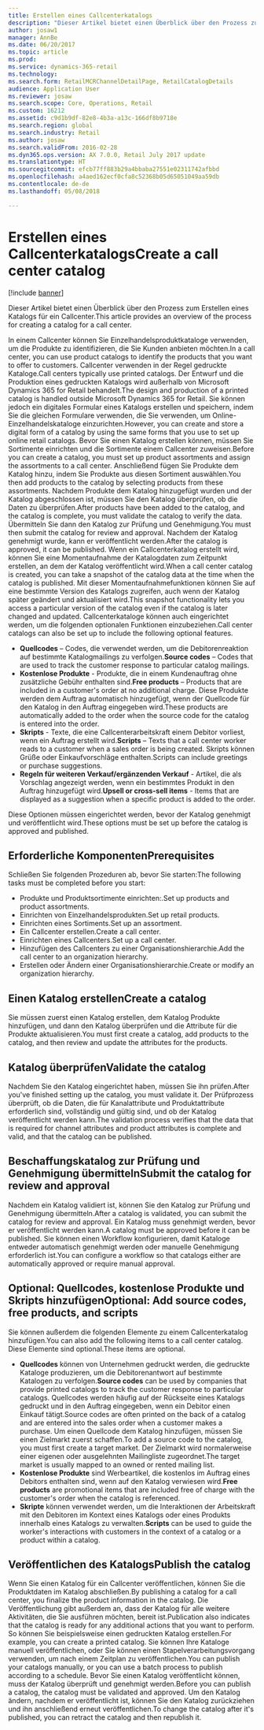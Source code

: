 ```yaml
---
title: Erstellen eines Callcenterkatalogs
description: "Dieser Artikel bietet einen Überblick über den Prozess zum Erstellen eines Katalogs für ein Callcenter."
author: josaw1
manager: AnnBe
ms.date: 06/20/2017
ms.topic: article
ms.prod: 
ms.service: dynamics-365-retail
ms.technology: 
ms.search.form: RetailMCRChannelDetailPage, RetailCatalogDetails
audience: Application User
ms.reviewer: josaw
ms.search.scope: Core, Operations, Retail
ms.custom: 16212
ms.assetid: c9d1b9df-82e8-4b3a-a13c-166df8b9718e
ms.search.region: global
ms.search.industry: Retail
ms.author: josaw
ms.search.validFrom: 2016-02-28
ms.dyn365.ops.version: AX 7.0.0, Retail July 2017 update
ms.translationtype: HT
ms.sourcegitcommit: efcb77ff883b29a4bbaba27551e02311742afbbd
ms.openlocfilehash: a4aed162ecf0cfa8c52368b05d65051049aa59db
ms.contentlocale: de-de
ms.lasthandoff: 05/08/2018

---
```


# <a name="create-a-call-center-catalog"></a><span data-ttu-id="054a6-103">Erstellen eines Callcenterkatalogs</span><span class="sxs-lookup"><span data-stu-id="054a6-103">Create a call center catalog</span></span>

[!include [banner](includes/banner.md)]

<span data-ttu-id="054a6-104">Dieser Artikel bietet einen Überblick über den Prozess zum Erstellen eines Katalogs für ein Callcenter.</span><span class="sxs-lookup"><span data-stu-id="054a6-104">This article provides an overview of the process for creating a catalog for a call center.</span></span> 

<span data-ttu-id="054a6-105">In einem Callcenter können Sie Einzelhandelsproduktkataloge verwenden, um die Produkte zu identifizieren, die Sie Kunden anbieten möchten.</span><span class="sxs-lookup"><span data-stu-id="054a6-105">In a call center, you can use product catalogs to identify the products that you want to offer to customers.</span></span> <span data-ttu-id="054a6-106">Callcenter verwenden in der Regel gedruckte Kataloge.</span><span class="sxs-lookup"><span data-stu-id="054a6-106">Call centers typically use printed catalogs.</span></span> <span data-ttu-id="054a6-107">Der Entwurf und die Produktion eines gedruckten Katalogs wird außerhalb von Microsoft Dynamics 365 for Retail behandelt.</span><span class="sxs-lookup"><span data-stu-id="054a6-107">The design and production of a printed catalog is handled outside Microsoft Dynamics 365 for Retail.</span></span> <span data-ttu-id="054a6-108">Sie können jedoch ein digitales Formular eines Katalogs erstellen und speichern, indem Sie die gleichen Formulare verwenden, die Sie verwenden, um Online-Einzelhandelskataloge einzurichten.</span><span class="sxs-lookup"><span data-stu-id="054a6-108">However, you can create and store a digital form of a catalog by using the same forms that you use to set up online retail catalogs.</span></span> <span data-ttu-id="054a6-109">Bevor Sie einen Katalog erstellen können, müssen Sie Sortimente einrichten und die Sortimente einem Callcenter zuweisen.</span><span class="sxs-lookup"><span data-stu-id="054a6-109">Before you can create a catalog, you must set up product assortments and assign the assortments to a call center.</span></span> <span data-ttu-id="054a6-110">Anschließend fügen Sie Produkte dem Katalog hinzu, indem Sie Produkte aus diesen Sortiment auswählen.</span><span class="sxs-lookup"><span data-stu-id="054a6-110">You then add products to the catalog by selecting products from these assortments.</span></span> <span data-ttu-id="054a6-111">Nachdem Produkte dem Katalog hinzugefügt wurden und der Katalog abgeschlossen ist, müssen Sie den Katalog überprüfen, ob die Daten zu überprüfen.</span><span class="sxs-lookup"><span data-stu-id="054a6-111">After products have been added to the catalog, and the catalog is complete, you must validate the catalog to verify the data.</span></span> <span data-ttu-id="054a6-112">Übermitteln Sie dann den Katalog zur Prüfung und Genehmigung.</span><span class="sxs-lookup"><span data-stu-id="054a6-112">You must then submit the catalog for review and approval.</span></span> <span data-ttu-id="054a6-113">Nachdem der Katalog genehmigt wurde, kann er veröffentlicht werden.</span><span class="sxs-lookup"><span data-stu-id="054a6-113">After the catalog is approved, it can be published.</span></span> <span data-ttu-id="054a6-114">Wenn ein Callcenterkatalog erstellt wird, können Sie eine Momentaufnahme der Katalogdaten zum Zeitpunkt erstellen, an dem der Katalog veröffentlicht wird.</span><span class="sxs-lookup"><span data-stu-id="054a6-114">When a call center catalog is created, you can take a snapshot of the catalog data at the time when the catalog is published.</span></span> <span data-ttu-id="054a6-115">Mit dieser Momentaufnahmefunktionen können Sie auf eine bestimmte Version des Katalogs zugreifen, auch wenn der Katalog später geändert und aktualisiert wird.</span><span class="sxs-lookup"><span data-stu-id="054a6-115">This snapshot functionality lets you access a particular version of the catalog even if the catalog is later changed and updated.</span></span> <span data-ttu-id="054a6-116">Callcenterkataloge können auch eingerichtet werden, um die folgenden optionalen Funktionen einzubeziehen.</span><span class="sxs-lookup"><span data-stu-id="054a6-116">Call center catalogs can also be set up to include the following optional features.</span></span>

-   <span data-ttu-id="054a6-117">**Quellcodes** – Codes, die verwendet werden, um die Debitorenreaktion auf bestimmte Katalogmailings zu verfolgen.</span><span class="sxs-lookup"><span data-stu-id="054a6-117">**Source codes** – Codes that are used to track the customer response to particular catalog mailings.</span></span>
-   <span data-ttu-id="054a6-118">**Kostenlose Produkte** - Produkte, die in einem Kundenauftrag ohne zusätzliche Gebühr enthalten sind.</span><span class="sxs-lookup"><span data-stu-id="054a6-118">**Free products** – Products that are included in a customer's order at no additional charge.</span></span> <span data-ttu-id="054a6-119">Diese Produkte werden dem Auftrag automatisch hinzugefügt, wenn der Quellcode für den Katalog in den Auftrag eingegeben wird.</span><span class="sxs-lookup"><span data-stu-id="054a6-119">These products are automatically added to the order when the source code for the catalog is entered into the order.</span></span>
-   <span data-ttu-id="054a6-120">**Skripts** - Texte, die eine Callcenterarbeitskraft einem Debitor vorliest, wenn ein Auftrag erstellt wird.</span><span class="sxs-lookup"><span data-stu-id="054a6-120">**Scripts** – Texts that a call center worker reads to a customer when a sales order is being created.</span></span> <span data-ttu-id="054a6-121">Skripts können Grüße oder Einkaufvorschläge enthalten.</span><span class="sxs-lookup"><span data-stu-id="054a6-121">Scripts can include greetings or purchase suggestions.</span></span>
-   <span data-ttu-id="054a6-122">**Regeln für weiteren Verkauf/ergänzenden Verkauf** - Artikel, die als Vorschlag angezeigt werden, wenn ein bestimmtes Produkt in den Auftrag hinzugefügt wird.</span><span class="sxs-lookup"><span data-stu-id="054a6-122">**Upsell or cross-sell items** - Items that are displayed as a suggestion when a specific product is added to the order.</span></span>

<span data-ttu-id="054a6-123">Diese Optionen müssen eingerichtet werden, bevor der Katalog genehmigt und veröffentlicht wird.</span><span class="sxs-lookup"><span data-stu-id="054a6-123">These options must be set up before the catalog is approved and published.</span></span>

## <a name="prerequisites"></a><span data-ttu-id="054a6-124">Erforderliche Komponenten</span><span class="sxs-lookup"><span data-stu-id="054a6-124">Prerequisites</span></span>
<span data-ttu-id="054a6-125">Schließen Sie folgenden Prozeduren ab, bevor Sie starten:</span><span class="sxs-lookup"><span data-stu-id="054a6-125">The following tasks must be completed before you start:</span></span>

-   <span data-ttu-id="054a6-126">Produkte und Produktsortimente einrichten:.</span><span class="sxs-lookup"><span data-stu-id="054a6-126">Set up products and product assortments.</span></span>
-   <span data-ttu-id="054a6-127">Einrichten von Einzelhandelsprodukten.</span><span class="sxs-lookup"><span data-stu-id="054a6-127">Set up retail products.</span></span>
-   <span data-ttu-id="054a6-128">Einrichten eines Sortiments.</span><span class="sxs-lookup"><span data-stu-id="054a6-128">Set up an assortment.</span></span>
-   <span data-ttu-id="054a6-129">Ein Callcenter erstellen.</span><span class="sxs-lookup"><span data-stu-id="054a6-129">Create a call center.</span></span>
-   <span data-ttu-id="054a6-130">Einrichten eines Callcenters.</span><span class="sxs-lookup"><span data-stu-id="054a6-130">Set up a call center.</span></span>
-   <span data-ttu-id="054a6-131">Hinzufügen des Callcenters zu einer Organisationshierarchie.</span><span class="sxs-lookup"><span data-stu-id="054a6-131">Add the call center to an organization hierarchy.</span></span>
-   <span data-ttu-id="054a6-132">Erstellen oder Ändern einer Organisationshierarchie.</span><span class="sxs-lookup"><span data-stu-id="054a6-132">Create or modify an organization hierarchy.</span></span>

## <a name="create-a-catalog"></a><span data-ttu-id="054a6-133">Einen Katalog erstellen</span><span class="sxs-lookup"><span data-stu-id="054a6-133">Create a catalog</span></span>
<span data-ttu-id="054a6-134">Sie müssen zuerst einen Katalog erstellen, dem Katalog Produkte hinzufügen, und dann den Katalog überprüfen und die Attribute für die Produkte aktualisieren.</span><span class="sxs-lookup"><span data-stu-id="054a6-134">You must first create a catalog, add products to the catalog, and then review and update the attributes for the products.</span></span>

## <a name="validate-the-catalog"></a><span data-ttu-id="054a6-135">Katalog überprüfen</span><span class="sxs-lookup"><span data-stu-id="054a6-135">Validate the catalog</span></span>
<span data-ttu-id="054a6-136">Nachdem Sie den Katalog eingerichtet haben, müssen Sie ihn prüfen.</span><span class="sxs-lookup"><span data-stu-id="054a6-136">After you've finished setting up the catalog, you must validate it.</span></span> <span data-ttu-id="054a6-137">Der Prüfprozess überprüft, ob die Daten, die für Kanalattribute und Produktattribute erforderlich sind, vollständig und gültig sind, und ob der Katalog veröffentlicht werden kann.</span><span class="sxs-lookup"><span data-stu-id="054a6-137">The validation process verifies that the data that is required for channel attributes and product attributes is complete and valid, and that the catalog can be published.</span></span>

## <a name="submit-the-catalog-for-review-and-approval"></a><span data-ttu-id="054a6-138">Beschaffungskatalog zur Prüfung und Genehmigung übermitteln</span><span class="sxs-lookup"><span data-stu-id="054a6-138">Submit the catalog for review and approval</span></span>
<span data-ttu-id="054a6-139">Nachdem ein Katalog validiert ist, können Sie den Katalog zur Prüfung und Genehmigung übermitteln.</span><span class="sxs-lookup"><span data-stu-id="054a6-139">After a catalog is validated, you can submit the catalog for review and approval.</span></span> <span data-ttu-id="054a6-140">Ein Katalog muss genehmigt werden, bevor er veröffentlicht werden kann.</span><span class="sxs-lookup"><span data-stu-id="054a6-140">A catalog must be approved before it can be published.</span></span> <span data-ttu-id="054a6-141">Sie können einen Workflow konfigurieren, damit Kataloge entweder automatisch genehmigt werden oder manuelle Genehmigung erforderlich ist.</span><span class="sxs-lookup"><span data-stu-id="054a6-141">You can configure a workflow so that catalogs either are automatically approved or require manual approval.</span></span>

## <a name="optional-add-source-codes-free-products-and-scripts"></a><span data-ttu-id="054a6-142">Optional: Quellcodes, kostenlose Produkte und Skripts hinzufügen</span><span class="sxs-lookup"><span data-stu-id="054a6-142">Optional: Add source codes, free products, and scripts</span></span>
<span data-ttu-id="054a6-143">Sie können außerdem die folgenden Elemente zu einem Callcenterkatalog hinzufügen.</span><span class="sxs-lookup"><span data-stu-id="054a6-143">You can also add the following items to a call center catalog.</span></span> <span data-ttu-id="054a6-144">Diese Elemente sind optional.</span><span class="sxs-lookup"><span data-stu-id="054a6-144">These items are optional.</span></span>

-   <span data-ttu-id="054a6-145">**Quellcodes** können von Unternehmen gedruckt werden, die gedruckte Kataloge produzieren, um die Debitorenantwort auf bestimmte Katalogen zu verfolgen.</span><span class="sxs-lookup"><span data-stu-id="054a6-145">**Source codes** can be used by companies that provide printed catalogs to track the customer response to particular catalogs.</span></span> <span data-ttu-id="054a6-146">Quellcodes werden häufig auf der Rückseite eines Katalogs gedruckt und in den Auftrag eingegeben, wenn ein Debitor einen Einkauf tätigt.</span><span class="sxs-lookup"><span data-stu-id="054a6-146">Source codes are often printed on the back of a catalog and are entered into the sales order when a customer makes a purchase.</span></span> <span data-ttu-id="054a6-147">Um einen Quellcode dem Katalog hinzufügen, müssen Sie einen Zielmarkt zuerst schaffen.</span><span class="sxs-lookup"><span data-stu-id="054a6-147">To add a source code to the catalog, you must first create a target market.</span></span> <span data-ttu-id="054a6-148">Der Zielmarkt wird normalerweise einer eigenen oder ausgelehnten Mailingliste zugeordnet.</span><span class="sxs-lookup"><span data-stu-id="054a6-148">The target market is usually mapped to an owned or rented mailing list.</span></span>
-   <span data-ttu-id="054a6-149">**Kostenlose Produkte** sind Werbeartikel, die kostenlos im Auftrag eines Debitors enthalten sind, wenn auf den Katalog verwiesen wird.</span><span class="sxs-lookup"><span data-stu-id="054a6-149">**Free products** are promotional items that are included free of charge with the customer's order when the catalog is referenced.</span></span>
-   <span data-ttu-id="054a6-150">**Skripte** können verwendet werden, um die Interaktionen der Arbeitskraft mit den Debitoren im Kontext eines Katalogs oder eines Produkts innerhalb eines Katalogs zu verwalten.</span><span class="sxs-lookup"><span data-stu-id="054a6-150">**Scripts** can be used to guide the worker's interactions with customers in the context of a catalog or a product within a catalog.</span></span>

## <a name="publish-the-catalog"></a><span data-ttu-id="054a6-151">Veröffentlichen des Katalogs</span><span class="sxs-lookup"><span data-stu-id="054a6-151">Publish the catalog</span></span>
<span data-ttu-id="054a6-152">Wenn Sie einen Katalog für ein Callcenter veröffentlichen, können Sie die Produktdaten im Katalog abschließen.</span><span class="sxs-lookup"><span data-stu-id="054a6-152">By publishing a catalog for a call center, you finalize the product information in the catalog.</span></span> <span data-ttu-id="054a6-153">Die Veröffentlichung gibt außerdem an, dass der Katalog für alle weitere Aktivitäten, die Sie ausführen möchten, bereit ist.</span><span class="sxs-lookup"><span data-stu-id="054a6-153">Publication also indicates that the catalog is ready for any additional actions that you want to perform.</span></span> <span data-ttu-id="054a6-154">So können Sie beispielsweise einen gedruckten Katalog erstellen.</span><span class="sxs-lookup"><span data-stu-id="054a6-154">For example, you can create a printed catalog.</span></span> <span data-ttu-id="054a6-155">Sie können Ihre Kataloge manuell veröffentlichen, oder Sie können einen Stapelverarbeitungsvorgang verwenden, um nach einem Zeitplan zu veröffentlichen.</span><span class="sxs-lookup"><span data-stu-id="054a6-155">You can publish your catalogs manually, or you can use a batch process to publish according to a schedule.</span></span> <span data-ttu-id="054a6-156">Bevor Sie einen Katalog veröffentlicht können, muss der Katalog überprüft und genehmigt werden.</span><span class="sxs-lookup"><span data-stu-id="054a6-156">Before you can publish a catalog, the catalog must be validated and approved.</span></span> <span data-ttu-id="054a6-157">Um den Katalog ändern, nachdem er veröffentlicht ist, können Sie den Katalog zurückziehen und ihn anschließend erneut veröffentlichen.</span><span class="sxs-lookup"><span data-stu-id="054a6-157">To change the catalog after it's published, you can retract the catalog and then republish it.</span></span>




